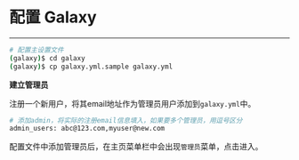 # 配置 Galaxy



---

```bash
# 配置主设置文件
(galaxy)$ cd galaxy
(galaxy)$ cp galaxy.yml.sample galaxy.yml
```

**建立管理员**

注册一个新用户，将其email地址作为管理员用户添加到`galaxy.yml`中。

```bash
# 添加admin，将实际的注册email信息填入，如果要多个管理员，用逗号区分
admin_users: abc@123.com,myuser@new.com
```

配置文件中添加管理员后，在主页菜单栏中会出现`管理员`菜单，点击进入。
